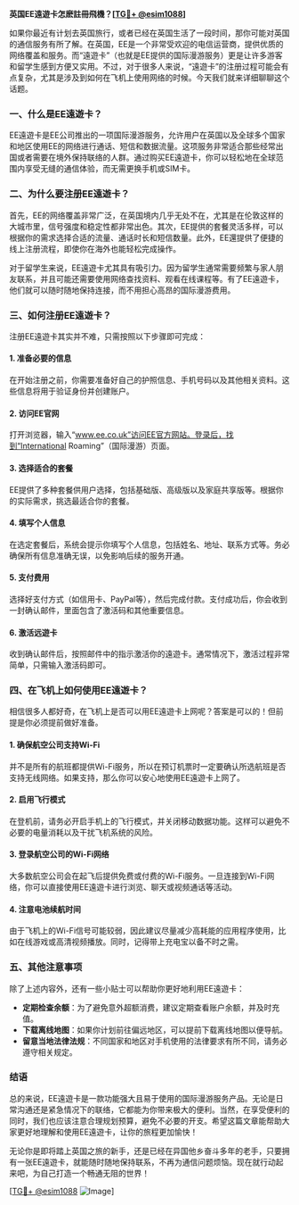 **英国EE遠遊卡怎麽註冊飛機？[[TG💪+ @esim1088](https://t.me/s/esim1088)]**

如果你最近有计划去英国旅行，或者已经在英国生活了一段时间，那你可能对英国的通信服务有所了解。在英国，EE是一个非常受欢迎的电信运营商，提供优质的网络覆盖和服务。而“遠遊卡”（也就是EE提供的国际漫游服务）更是让许多游客和留学生感到方便又实用。不过，对于很多人来说，“遠遊卡”的注册过程可能会有点复杂，尤其是涉及到如何在飞机上使用网络的时候。今天我们就来详细聊聊这个话题。

### **一、什么是EE遠遊卡？**

EE遠遊卡是EE公司推出的一项国际漫游服务，允许用户在英国以及全球多个国家和地区使用EE的网络进行通话、短信和数据流量。这项服务非常适合那些经常出国或者需要在境外保持联络的人群。通过购买EE遠遊卡，你可以轻松地在全球范围内享受无缝的通信体验，而无需更换手机或SIM卡。

### **二、为什么要注册EE遠遊卡？**

首先，EE的网络覆盖非常广泛，在英国境内几乎无处不在，尤其是在伦敦这样的大城市里，信号强度和稳定性都非常出色。其次，EE提供的套餐灵活多样，可以根据你的需求选择合适的流量、通话时长和短信数量。此外，EE還提供了便捷的线上注册流程，即使你在海外也能轻松完成操作。

对于留学生来说，EE遠遊卡尤其具有吸引力。因为留学生通常需要频繁与家人朋友联系，并且可能还需要使用网络查找资料、观看在线课程等。有了EE遠遊卡，他们就可以随时随地保持连接，而不用担心高昂的国际漫游费用。

### **三、如何注册EE遠遊卡？**

注册EE遠遊卡其实并不难，只需按照以下步骤即可完成：

#### **1. 准备必要的信息**
在开始注册之前，你需要准备好自己的护照信息、手机号码以及其他相关资料。这些信息将用于验证身份并创建账户。

#### **2. 访问EE官网**
打开浏览器，输入“www.ee.co.uk”访问EE官方网站。登录后，找到“International Roaming”（国际漫游）页面。

#### **3. 选择适合的套餐**
EE提供了多种套餐供用户选择，包括基础版、高级版以及家庭共享版等。根据你的实际需求，挑选最适合你的套餐。

#### **4. 填写个人信息**
在选定套餐后，系统会提示你填写个人信息，包括姓名、地址、联系方式等。务必确保所有信息准确无误，以免影响后续的服务开通。

#### **5. 支付费用**
选择好支付方式（如信用卡、PayPal等），然后完成付款。支付成功后，你会收到一封确认邮件，里面包含了激活码和其他重要信息。

#### **6. 激活远遊卡**
收到确认邮件后，按照邮件中的指示激活你的遠遊卡。通常情况下，激活过程非常简单，只需输入激活码即可。

### **四、在飞机上如何使用EE遠遊卡？**

相信很多人都好奇，在飞机上是否可以用EE遠遊卡上网呢？答案是可以的！但前提是你必须提前做好准备。

#### **1. 确保航空公司支持Wi-Fi**
并不是所有的航班都提供Wi-Fi服务，所以在预订机票时一定要确认所选航班是否支持无线网络。如果支持，那么你可以安心地使用EE遠遊卡上网了。

#### **2. 启用飞行模式**
在登机前，请务必开启手机上的飞行模式，并关闭移动数据功能。这样可以避免不必要的电量消耗以及干扰飞机系统的风险。

#### **3. 登录航空公司的Wi-Fi网络**
大多数航空公司会在起飞后提供免费或付费的Wi-Fi服务。一旦连接到Wi-Fi网络，你可以直接使用EE遠遊卡进行浏览、聊天或视频通话等活动。

#### **4. 注意电池续航时间**
由于飞机上的Wi-Fi信号可能较弱，因此建议尽量减少高耗能的应用程序使用，比如在线游戏或高清视频播放。同时，记得带上充电宝以备不时之需。

### **五、其他注意事项**

除了上述内容外，还有一些小贴士可以帮助你更好地利用EE遠遊卡：

- **定期检查余额**：为了避免意外超额消费，建议定期查看账户余额，并及时充值。
- **下载离线地图**：如果你计划前往偏远地区，可以提前下载离线地图以便导航。
- **留意当地法律法规**：不同国家和地区对手机使用的法律要求有所不同，请务必遵守相关规定。

### **结语**

总的来说，EE遠遊卡是一款功能强大且易于使用的国际漫游服务产品。无论是日常沟通还是紧急情况下的联络，它都能为你带来极大的便利。当然，在享受便利的同时，我们也应该注意合理规划预算，避免不必要的开支。希望这篇文章能帮助大家更好地理解和使用EE遠遊卡，让你的旅程更加愉快！

无论你是即将踏上英国之旅的新手，还是已经在异国他乡奋斗多年的老手，只要拥有一张EE遠遊卡，就能随时随地保持联系，不再为通信问题烦恼。现在就行动起来吧，为自己打造一个畅通无阻的世界！

[[TG💪+ @esim1088](https://t.me/s/esim1088) ![Image](https://i.postimg.cc/4NQfJmqS/Snipaste-2025-05-13-00-14-12.png)]